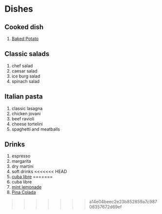 # Dishes

## Cooked dish

1. [Baked Potato](../dishes/dish1.md)

## Classic salads

1. chef salad
2. caesar salad
3. ice burg salad
4. spinach salad

## Italian pasta 

1. classic lasagna
2. chicken jovani
3. beef ravioli
4. cheese tortelini
5. spaghetti and meatballs

## Drinks

1. espresso
2. margarita
3. dry martini
4. soft drinks
<<<<<<< HEAD
5. [cuba libre](./drinks/cubalibre.md)
=======
5. cuba libre
6. [mint lemonade](./drinks/mint-lemonade.md)
7. [Pina Colada](./drinks/pinacolada.md)



>>>>>>> a14e04beec2e23b852859a7c98708357672d69ef

